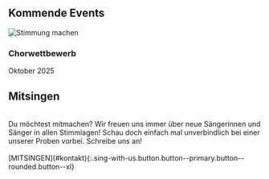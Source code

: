 <div class="upcoming-events grid">
<div markdown="1" class="cell cell--12 cell--lg-6">

## Kommende Events

![Stimmung machen](assets/images/upcoming-events.avif)

### Chorwettbewerb
Oktober 2025

</div>

<div markdown="1" class="cell cell--12 cell--lg-6">

## Mitsingen

<br/>
Du möchtest mitmachen? Wir freuen uns immer über neue Sängerinnen und Sänger in allen Stimmlagen! Schau doch einfach mal unverbindlich bei einer unserer Proben vorbei. Schreibe uns an!
<br/>
<br/>
[MITSINGEN](#kontakt){:.sing-with-us.button.button--primary.button--rounded.button--xl}

</div>
</div>
